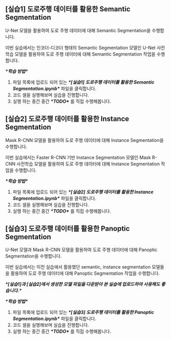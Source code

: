 ## [실습1] 도로주행 데이터를 활용한 Semantic Segmentation

U-Net 모델을 활용하여 도로 주행 데이터에 대해 Semantic Segmentation을 수행합니다.

이번 실습에서는 인코더-디코더 형태의 Semantic Segmentation 모델인 U-Net 사전학습 모델을 활용하여 도로 주행 데이터에 대해 Semantic Segmentation 작업을 수행합니다.

***\*학습 방법\****

1. 파일 목록에 업로드 되어 있는 ***\*[실습1] 도로주행 데이터를 활용한 Semantic Segmentation.ipynb\**** 파일을 클릭합니다.
2. 코드 셀을 실행해보며 실습을 진행합니다.
3. 실행 하는 중간 중간 ***\*TODO\**** 를 직접 수행해봅니다.



## [실습2] 도로주행 데이터를 활용한 Instance Segmentation

Mask R-CNN 모델을 활용하여 도로 주행 데이터에 대해 Instance Segmentation을 수행합니다.

이번 실습에서는 Faster R-CNN 기반 Instance Segmentation 모델인 Mask R-CNN 사전학습 모델을 활용하여 도로 주행 데이터에 대해 Instance Segmentation 작업을 수행합니다.

***\*학습 방법\****

1. 파일 목록에 업로드 되어 있는 ***\*[실습2] 도로주행 데이터를 활용한 Instance Segmentation.ipynb\**** 파일을 클릭합니다.
2. 코드 셀을 실행해보며 실습을 진행합니다.
3. 실행 하는 중간 중간 ***\*TODO\**** 를 직접 수행해봅니다.



## [실습3] 도로주행 데이터를 활용한 Panoptic Segmentation

U-Net 모델과 Mask R-CNN 모델을 활용하여 도로 주행 데이터에 대해 Panoptic Segmentation을 수행합니다.

이번 실습에서는 이전 실습에서 활용했던 semantic, instance segmentation 모델들을 활용하여 도로 주행 데이터에 대해 Panoptic Segmentation 작업을 수행합니다.

***\*[실습1]과 [실습2]에서 생성한 모델 파일을 다운받아 본 실습에 업로드하여 사용해도 좋습니다.\****

***\*학습 방법\****

1. 파일 목록에 업로드 되어 있는 ***\*[실습3] 도로주행 데이터를 활용한 Panoptic Segmentation.ipynb\**** 파일을 클릭합니다.
2. 코드 셀을 실행해보며 실습을 진행합니다.
3. 실행 하는 중간 중간 ***\*TODO\**** 를 직접 수행해봅니다.



